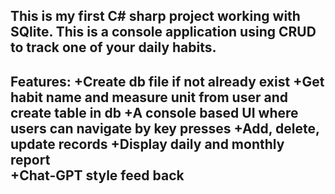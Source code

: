 This is my first C# sharp project working with SQlite.
This is a console application using CRUD to track one of your daily habits. 
---------------------------------------------------------------------------
Features:
+Create db file if not already exist
+Get habit name and measure unit from user and create table in db
+A console based UI where users can navigate by key presses
+Add, delete, update records
+Display daily and monthly report  
+Chat-GPT style feed back
---------------------------------------------------------------------------
